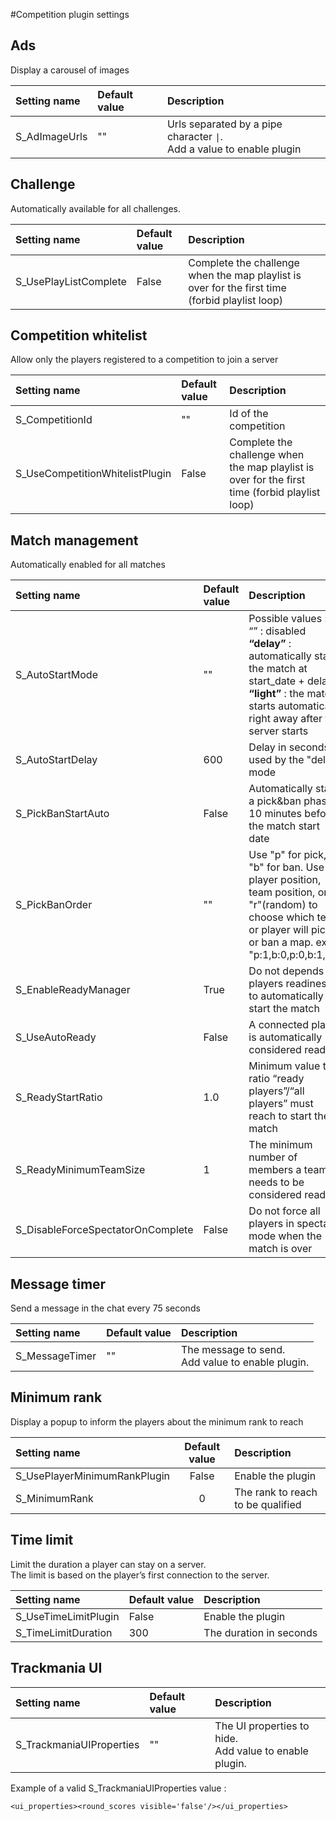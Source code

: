 #Competition plugin settings

## Ads
Display a carousel of images

| Setting name   | Default value  | Description                                                            |
|:---------------|:---------------|:-----------------------------------------------------------------------|
 | S_AdImageUrls  | ""             | Urls separated by a pipe character `\|`. <br/> Add a value to enable plugin |

## Challenge
Automatically available for all challenges.

| Setting name          | Default value  | Description                                                                                     |
|:----------------------|:---------------|:------------------------------------------------------------------------------------------------|
| S_UsePlayListComplete | False          | Complete the challenge when the map playlist is over for the first time (forbid playlist loop)  |
 

## Competition whitelist
Allow only the players registered to a competition to join a server

| Setting name                     | Default value  | Description                                                                                     |
|:---------------------------------|:---------------|:------------------------------------------------------------------------------------------------|
| S_CompetitionId                  | ""             | Id of the competition                                                                           |
| S_UseCompetitionWhitelistPlugin  | False          | Complete the challenge when the map playlist is over for the first time (forbid playlist loop)  |


## Match management
Automatically enabled for all matches

| Setting name                      | Default value  | Description                                                                                                                                                                                         |
|:----------------------------------|:---------------|:----------------------------------------------------------------------------------------------------------------------------------------------------------------------------------------------------|
| S_AutoStartMode                   | ""             | Possible values :<br/> “” : disabled <br/> **“delay”** : automatically start the match at start_date + delay <br/> **“light”** : the match starts automatically right away after the server starts  |
| S_AutoStartDelay                  | 600            | Delay in seconds used by the "delay" mode                                                                                                                                                           |
| S_PickBanStartAuto                | False          | Automatically start a pick&ban phase 10 minutes before the match start date                                                                                                                         |
| S_PickBanOrder                    | ""             | Use "p" for pick, "b" for ban. Use player position, team position, or "r"(random) to choose which team or player will pick or ban a map. ex: "p:1,b:0,p:0,b:1,p:r"                                  |                                                                                                                                                                  
| S_EnableReadyManager              | True           | Do not depends on players readiness to automatically start the match                                                                                                                                |
| S_UseAutoReady                    | False          | A connected player is automatically considered ready                                                                                                                                                |
| S_ReadyStartRatio                 | 1.0            | Minimum value the ratio “ready players”/“all players” must reach to start the match                                                                                                                 |
| S_ReadyMinimumTeamSize            | 1              | The minimum number of members a team needs to be considered ready                                                                                                                                   |
| S_DisableForceSpectatorOnComplete | False          | Do not force all players in spectator mode when the match is over                                                                                                                                   |

## Message timer
Send a message in the chat every 75 seconds

| Setting name            | Default value  | Description                                            |
|:------------------------|:---------------|:-------------------------------------------------------|
| S_MessageTimer          | ""             | The message to send. <br/> Add value to enable plugin. |

## Minimum rank
Display a popup to inform the players about the minimum rank to reach

| Setting name                 |  Default value  | Description                        |
|:-----------------------------|:---------------:|:-----------------------------------|
| S_UsePlayerMinimumRankPlugin |      False      | Enable the plugin                  |
| S_MinimumRank                |        0        | The rank to reach to be qualified  |


## Time limit
Limit the duration a player can stay on a server. <br>
The limit is based on the player’s first connection to the server.

| Setting name         | Default value  | Description              |
|:---------------------|:---------------|:-------------------------|
| S_UseTimeLimitPlugin | False          | Enable the plugin        |
| S_TimeLimitDuration  | 300            | The duration in seconds  |

## Trackmania UI

| Setting name                | Default value   | Description                                                  |
|:----------------------------|:----------------|:-------------------------------------------------------------|
| S_TrackmaniaUIProperties    | ""              | The UI properties to hide. <br/> Add value to enable plugin. |

Example of a valid S_TrackmaniaUIProperties value : <br>
```
<ui_properties><round_scores visible='false'/></ui_properties>
```
